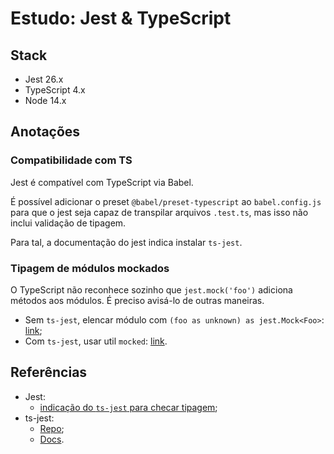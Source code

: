 # Estudo: Jest & TypeScript

## Stack

- Jest 26.x
- TypeScript 4.x
- Node 14.x

## Anotações

### Compatibilidade com TS

Jest é compatível com TypeScript via Babel.

É possível adicionar o preset `@babel/preset-typescript` ao `babel.config.js` para que o jest seja capaz de transpilar arquivos `.test.ts`, mas isso não inclui validação de tipagem.

Para tal, a documentação do jest indica instalar `ts-jest`.

### Tipagem de módulos mockados

O TypeScript não reconhece sozinho que `jest.mock('foo')` adiciona métodos aos módulos. É preciso avisá-lo de outras maneiras.

- Sem `ts-jest`, elencar módulo com `(foo as unknown) as jest.Mock<Foo>`: [link](https://stackoverflow.com/questions/48759035/mock-dependency-in-jest-with-typescript/52366601#comment108370458_52366601);
- Com `ts-jest`, usar util `mocked`: [link](https://stackoverflow.com/a/60007123/7948938).

## Referências

- Jest:
  - [indicação do `ts-jest` para checar tipagem](<(https://jestjs.io/docs/getting-started#using-typescript)>);
- ts-jest:
  - [Repo](https://github.com/kulshekhar/ts-jest);
  - [Docs](https://kulshekhar.github.io/ts-jest/).
